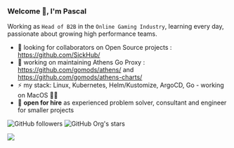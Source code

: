 ### Welcome 👋, I'm Pascal

Working as `Head of B2B` in the `Online Gaming Industry`, learning every day, passionate about growing high performance teams.

- 👯 looking for collaborators on Open Source projects : https://github.com/SickHub/
- 🔭 working on maintaining Athens Go Proxy : https://github.com/gomods/athens/ and https://github.com/gomods/athens-charts/
- ⚡ my stack: Linux, Kubernetes, Helm/Kustomize, ArgoCD, Go - working on MacOS 👨‍💻
- 💬 **open for hire** as experienced problem solver, consultant and engineer for smaller projects

![GitHub followers](https://img.shields.io/github/followers/DrPsychick)
![GitHub Org's stars](https://img.shields.io/github/stars/DrPsychick)

<img src="https://github-readme-stats.vercel.app/api?username=DrPsychick&show_icons=true"/>
